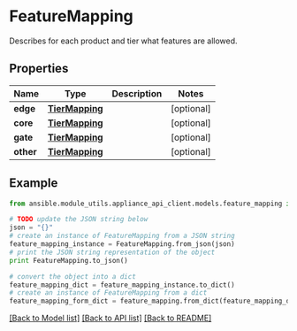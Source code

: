 # FeatureMapping

Describes for each product and tier what features are allowed. 

## Properties
Name | Type | Description | Notes
------------ | ------------- | ------------- | -------------
**edge** | [**TierMapping**](TierMapping.md) |  | [optional] 
**core** | [**TierMapping**](TierMapping.md) |  | [optional] 
**gate** | [**TierMapping**](TierMapping.md) |  | [optional] 
**other** | [**TierMapping**](TierMapping.md) |  | [optional] 

## Example

```python
from ansible.module_utils.appliance_api_client.models.feature_mapping import FeatureMapping

# TODO update the JSON string below
json = "{}"
# create an instance of FeatureMapping from a JSON string
feature_mapping_instance = FeatureMapping.from_json(json)
# print the JSON string representation of the object
print FeatureMapping.to_json()

# convert the object into a dict
feature_mapping_dict = feature_mapping_instance.to_dict()
# create an instance of FeatureMapping from a dict
feature_mapping_form_dict = feature_mapping.from_dict(feature_mapping_dict)
```
[[Back to Model list]](../README.md#documentation-for-models) [[Back to API list]](../README.md#documentation-for-api-endpoints) [[Back to README]](../README.md)


